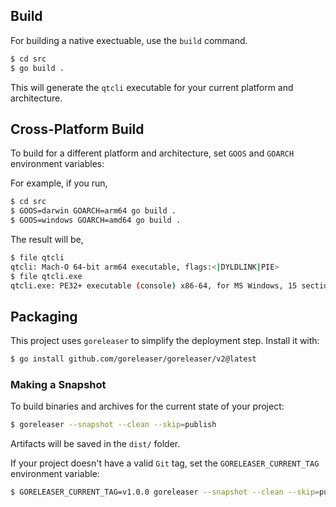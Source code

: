 ## Build

For building a native exectuable, use the `build` command.

```bash
$ cd src
$ go build .
```

This will generate the `qtcli` executable for your current platform and architecture.

## Cross-Platform Build

To build for a different platform and architecture, set `GOOS` and `GOARCH` environment variables:

For example, if you run,

```bash
$ cd src
$ GOOS=darwin GOARCH=arm64 go build .
$ GOOS=windows GOARCH=amd64 go build .
```

The result will be,

```bash
$ file qtcli
qtcli: Mach-O 64-bit arm64 executable, flags:<|DYLDLINK|PIE>
$ file qtcli.exe
qtcli.exe: PE32+ executable (console) x86-64, for MS Windows, 15 sections
```

## Packaging

This project uses `goreleaser` to simplify the deployment step. Install it with:

```bash
$ go install github.com/goreleaser/goreleaser/v2@latest
```

### Making a Snapshot

To build binaries and archives for the current state of your project:

```bash
$ goreleaser --snapshot --clean --skip=publish
```

Artifacts will be saved in the `dist/` folder.

If your project doesn't have a valid `Git` tag, set the `GORELEASER_CURRENT_TAG` environment variable:

```bash
$ GORELEASER_CURRENT_TAG=v1.0.0 goreleaser --snapshot --clean --skip=publish
```
